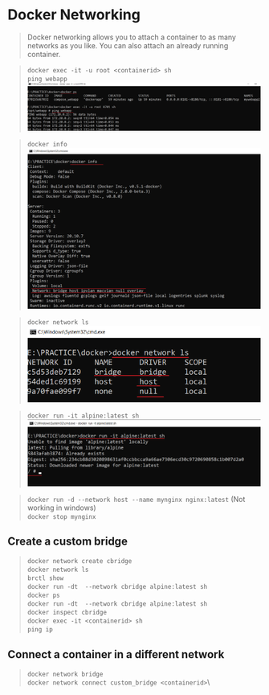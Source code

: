 # Docker Networking
> Docker networking allows you to attach a container to as many networks as you like. You can also attach an already running container.

> `docker exec -it -u root <containerid> sh`\
> `ping webapp`\
![ping-container](../screenshots/ping-container.png)

> `docker info`\
![docker_network_driver](../screenshots/docker_network_driver.png)

> `docker network ls`\
![docker_default_network_driver](../screenshots/docker_default_network_driver.png)

> `docker run -it alpine:latest sh`\
![docker_run_new_container_interactive_mode](../screenshots/docker_run_new_container_interactive_mode.png)


> `docker run -d --network host --name mynginx nginx:latest` (Not working in windows)\
> `docker stop mynginx`

## Create a custom bridge
> `docker network create cbridge`\
> `docker network ls`\
> `brctl show`\
> `docker run -dt  --network cbridge alpine:latest sh`\
> `docker ps`\
> `docker run -dt  --network cbridge alpine:latest sh`\
> `docker inspect cbridge`\
> `docker exec -it <containerid> sh`\
> `ping ip`

## Connect a container in a different network
> `docker network bridge`\
> `docker network connect custom_bridge <containerid>`\